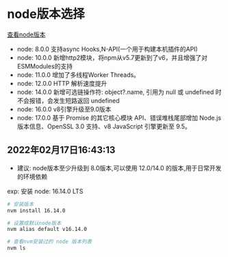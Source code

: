 # node版本选择
[查看node版本](https://nodejs.org/zh-cn/)
- node: 8.0.0    支持async Hooks,N-API(一个用于构建本机插件的API)
- node: 10.0.0   新增http2模块，将npm从v5.7更新到了v6，并且增强了对ESMModules的支持
- node: 11.0.0   增加了多线程Worker Threads。
- node: 12.0.0   HTTP 解析速度提升
- node: 14.0.0   新增可选链操作符: object?.name, 引用为 null 或 undefined 时不会报错，会发生短路返回 undefined
- node: 16.0.0   v8引擎升级至9.0版本
- node: 17.0.0   基于 Promise 的其它核心模块 API、错误堆栈尾部增加 Node.js 版本信息、OpenSSL 3.0 支持、v8 JavaScript 引擎更新至 9.5。




## 2022年02月17日16:43:13
- 建议: node版本至少升级到 8.0版本,可以使用 12.0/14.0 的版本,用于日常开发的环境依赖

exp: 安装 node: 16.14.0 LTS
```bash
# 安装版本
nvm install 16.14.0

# 设置成默认node版本
nvm alias default v16.14.0

# 查看nvm安装过的 node 版本列表
nvm ls
```
